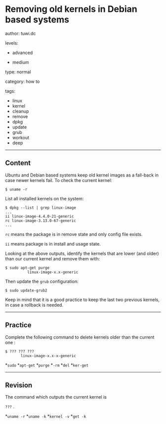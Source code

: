 # Removing old kernels in Debian based systems
author: tuwi.dc

levels:

  - advanced

  - medium

type: normal

category: how to

tags:
  - linux
  - kernel
  - cleanup
  - remove
  - dpkg
  - update
  - grub
  - workout
  - deep


---
## Content

Ubuntu and Debian based systems keep old kernel images as a fall-back in case newer kernels fail. To check the current kernel:
```
$ uname -r 
```

List all installed kernels on the system:
```
$ dpkg --list | grep linux-image
...
ii linux-image-4.4.0-21-generic
rc linux-image-3.13.0-67-generic
...
```

`rc` means the package is in remove state and only config file exists.

`ii` means package is in install and usage state.

Looking at the above outputs, identify the  kernels that are lower (and older) than our current kernel and remove them with:
```
$ sudo apt-get purge 
          linux-image-x.x-generic 
```

Then update the `grub` configuration:
```
$ sudo update-grub2 
```

Keep in mind that it is a good practice to keep the last two previous kernels, in case a rollback is needed.

---
## Practice

Complete the following command to delete kernels older than the current one :
```
$ ??? ??? ??? 
       linux-image-x.x-x-generic
```
*`sudo`
*`apt-get`
*`purge`
*`-rm`
*`del`
*`ker-get`

---
## Revision

The command which outputs the current kernel is

`???` .

*`uname -r`
*`uname -k`
*`kernel -v`
*`get -k`